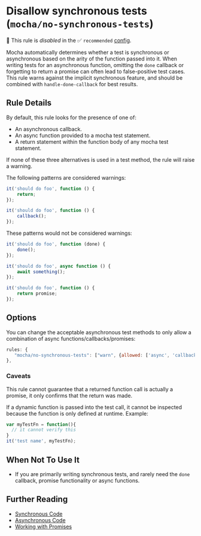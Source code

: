 # Disallow synchronous tests (`mocha/no-synchronous-tests`)

🚫 This rule is _disabled_ in the ✅ `recommended` [config](https://github.com/lo1tuma/eslint-plugin-mocha#configs).

<!-- end auto-generated rule header -->

Mocha automatically determines whether a test is synchronous or asynchronous based on the arity of the function passed into it. When writing tests for an asynchronous function, omitting the `done` callback or forgetting to return a promise can often lead to false-positive test cases. This rule warns against the implicit synchronous feature, and should be combined with `handle-done-callback` for best results.

## Rule Details

By default, this rule looks for the presence of one of:

- An asynchronous callback.
- An async function provided to a mocha test statement.
- A return statement within the function body of any mocha test statement.

If none of these three alternatives is used in a test method, the rule will raise a warning.

The following patterns are considered warnings:

```js
it('should do foo', function () {
    return;
});

it('should do foo', function () {
    callback();
});
```

These patterns would not be considered warnings:

```js
it('should do foo', function (done) {
    done();
});

it('should do foo', async function () {
    await something();
});

it('should do foo', function () {
    return promise;
});
```

## Options

You can change the acceptable asynchronous test methods to only allow a combination of async functions/callbacks/promises:

```js
rules: {
   "mocha/no-synchronous-tests": ["warn", {allowed: ['async', 'callback', 'promise']}]
},
```

### Caveats

This rule cannot guarantee that a returned function call is actually a promise, it only confirms that the return was made.

If a dynamic function is passed into the test call, it cannot be inspected because the function is only defined at runtime. Example:

```js
var myTestFn = function(){
  // it cannot verify this
}
it('test name', myTestFn);
```

## When Not To Use It

- If you are primarily writing synchronous tests, and rarely need the `done` callback, promise functionality or async functions.

## Further Reading

- [Synchronous Code](http://mochajs.org/#synchronous-code)
- [Asynchronous Code](http://mochajs.org/#asynchronous-code)
- [Working with Promises](http://mochajs.org/#working-with-promises)
